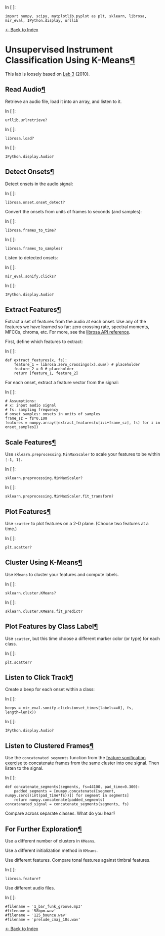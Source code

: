 In \[ \]:

    import numpy, scipy, matplotlib.pyplot as plt, sklearn, librosa, mir_eval, IPython.display, urllib

[← Back to Index](index.html)

Unsupervised Instrument Classification Using K-Means<a href="#Unsupervised-Instrument-Classification-Using-K-Means" class="anchor-link">¶</a>
=============================================================================================================================================

This lab is loosely based on [Lab 3](https://ccrma.stanford.edu/workshops/mir2010/Lab3_2010.pdf) (2010).

Read Audio<a href="#Read-Audio" class="anchor-link">¶</a>
---------------------------------------------------------

Retrieve an audio file, load it into an array, and listen to it.

In \[ \]:

    urllib.urlretrieve?

In \[ \]:

    librosa.load?

In \[ \]:

    IPython.display.Audio?

Detect Onsets<a href="#Detect-Onsets" class="anchor-link">¶</a>
---------------------------------------------------------------

Detect onsets in the audio signal:

In \[ \]:

    librosa.onset.onset_detect?

Convert the onsets from units of frames to seconds (and samples):

In \[ \]:

    librosa.frames_to_time?

In \[ \]:

    librosa.frames_to_samples?

Listen to detected onsets:

In \[ \]:

    mir_eval.sonify.clicks?

In \[ \]:

    IPython.display.Audio?

Extract Features<a href="#Extract-Features" class="anchor-link">¶</a>
---------------------------------------------------------------------

Extract a set of features from the audio at each onset. Use any of the features we have learned so far: zero crossing rate, spectral moments, MFCCs, chroma, etc. For more, see the [librosa API reference](http://bmcfee.github.io/librosa/index.html).

First, define which features to extract:

In \[ \]:

    def extract_features(x, fs):
        feature_1 = librosa.zero_crossings(x).sum() # placeholder
        feature_2 = 0 # placeholder
        return [feature_1, feature_2]

For each onset, extract a feature vector from the signal:

In \[ \]:

    # Assumptions:
    # x: input audio signal
    # fs: sampling frequency
    # onset_samples: onsets in units of samples
    frame_sz = fs*0.100
    features = numpy.array([extract_features(x[i:i+frame_sz], fs) for i in onset_samples])

Scale Features<a href="#Scale-Features" class="anchor-link">¶</a>
-----------------------------------------------------------------

Use `sklearn.preprocessing.MinMaxScaler` to scale your features to be within `[-1, 1]`.

In \[ \]:

    sklearn.preprocessing.MinMaxScaler?

In \[ \]:

    sklearn.preprocessing.MinMaxScaler.fit_transform?

Plot Features<a href="#Plot-Features" class="anchor-link">¶</a>
---------------------------------------------------------------

Use `scatter` to plot features on a 2-D plane. (Choose two features at a time.)

In \[ \]:

    plt.scatter?

Cluster Using K-Means<a href="#Cluster-Using-K-Means" class="anchor-link">¶</a>
-------------------------------------------------------------------------------

Use `KMeans` to cluster your features and compute labels.

In \[ \]:

    sklearn.cluster.KMeans?

In \[ \]:

    sklearn.cluster.KMeans.fit_predict?

Plot Features by Class Label<a href="#Plot-Features-by-Class-Label" class="anchor-link">¶</a>
---------------------------------------------------------------------------------------------

Use `scatter`, but this time choose a different marker color (or type) for each class.

In \[ \]:

    plt.scatter?

Listen to Click Track<a href="#Listen-to-Click-Track" class="anchor-link">¶</a>
-------------------------------------------------------------------------------

Create a beep for each onset within a class:

In \[ \]:

    beeps = mir_eval.sonify.clicks(onset_times[labels==0], fs, length=len(x))

In \[ \]:

    IPython.display.Audio?

Listen to Clustered Frames<a href="#Listen-to-Clustered-Frames" class="anchor-link">¶</a>
-----------------------------------------------------------------------------------------

Use the `concatenated_segments` function from the [feature sonification exercise](feature_sonification.html) to concatenate frames from the same cluster into one signal. Then listen to the signal.

In \[ \]:

    def concatenate_segments(segments, fs=44100, pad_time=0.300):
        padded_segments = [numpy.concatenate([segment, numpy.zeros(int(pad_time*fs))]) for segment in segments]
        return numpy.concatenate(padded_segments)
    concatenated_signal = concatenate_segments(segments, fs)

Compare across separate classes. What do you hear?

For Further Exploration<a href="#For-Further-Exploration" class="anchor-link">¶</a>
-----------------------------------------------------------------------------------

Use a different number of clusters in `KMeans`.

Use a different initialization method in `KMeans`.

Use different features. Compare tonal features against timbral features.

In \[ \]:

    librosa.feature?

Use different audio files.

In \[ \]:

    #filename = '1_bar_funk_groove.mp3'
    #filename = '58bpm.wav'
    #filename = '125_bounce.wav'
    #filename = 'prelude_cmaj_10s.wav'

[← Back to Index](index.html)
